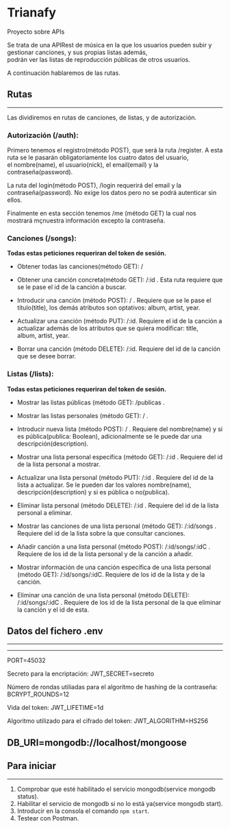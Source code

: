 # Trianafy
Proyecto sobre APIs

Se trata de una APIRest de música en la que los usuarios pueden subir y gestionar canciones, y sus propias listas además,  
podrán ver las listas de reproducción públicas de otros usuarios.

A continuación hablaremos de las rutas.

## Rutas
---

Las dividiremos en rutas de canciones, de listas, y de autorización.

### Autorización (/auth):

Primero tenemos el registro(método POST), que será la ruta /register. A esta ruta se le pasarán obligatoriamente los cuatro datos del usuario,  
el nombre(name), el usuario(nick), el email(email) y la contraseña(password).

La ruta del login(método POST), /login requerirá del email y la contraseña(password). No exige los datos pero no se podrá autenticar sin ellos.

Finalmente en esta sección tenemos /me (método GET) la cual nos mostrará mçnuestra información excepto la contraseña.

### Canciones (/songs):

**Todas estas peticiones requeriran del token de sesión.**

- Obtener todas las canciones(método GET): /

- Obtener una canción concreta(método GET): /:id . Esta ruta requiere que se le pase el id de la canción a buscar.

- Introducir una canción (método POST): / . Requiere que se le pase el título(title), los demás atributos son optativos: album, artist, year.

- Actualizar una canción (método PUT): /:id. Requiere el id de la canción a actualizar además de los atributos que se quiera modificar: title,  
 album, artist, year.

- Borrar una canción (método DELETE): /:id. Requiere del id de la canción que se desee borrar.

### Listas (/lists):

**Todas estas peticiones requeriran del token de sesión.**

- Mostrar las listas públicas (método GET): /publicas .

- Mostrar las listas personales (método GET): / .

- Introducir nueva lista (método POST): / . Requiere del nombre(name) y si es pública(publica: Boolean), adicionalmente se le puede dar una  
descripción(description).

- Mostrar una lista personal específica (método GET): /:id . Requiere del id de la lista personal a mostrar.

- Actualizar una lista personal (método PUT): /:id . Requiere del id de la lista a actualizar. Se le pueden dar los valores nombre(name),  
descripción(description) y si es pública o no(publica).

- Eliminar lista personal (método DELETE): /:id . Requiere del id de la lista personal a eliminar.

- Mostrar las canciones de una lista personal (método GET): /:id/songs . Requiere del id de la lista sobre la que consultar canciones.

- Añadir canción a una lista personal (método POST): /:id/songs/:idC . Requiere de los id de la lista personal y de la canción a añadir.

- Mostrar información de una canción específica de una lista personal (método GET): /:id/songs/:idC. Requiere de los id de la lista y de la canción.

- Eliminar una canción de una lista personal (método DELETE): /:id/songs/:idC . Requiere de los id de la lista personal de la que eliminar  
la canción y el id de esta.

## Datos del fichero .env
---

---
PORT=45032

Secreto para la encriptación:
JWT_SECRET=secreto

Número de rondas utiliadas para el algoritmo de hashing de la contraseña:
BCRYPT_ROUNDS=12

Vida del token:
JWT_LIFETIME=1d

Algoritmo utilizado para el cifrado del token:
JWT_ALGORITHM=HS256

DB_URI=mongodb://localhost/mongoose
---

## Para iniciar
---

1) Comprobar que esté habilitado el servicio mongodb(service mongodb status).
2) Habilitar el servicio de mongodb si no lo está ya(service mongodb start).
3) Introducir en la consola el comando `npm start`.
4) Testear con Postman.